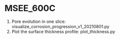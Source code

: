 # MSEE_600C
1. Pore evolution in one slice: visualize_corrosion_progression_v1_20210801.py
2. Plot the surface thickness profile: plot_thickness.py
